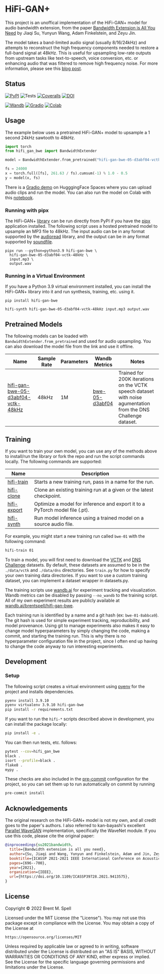 # HiFi-GAN+
This project is an unoffical implementation of the HiFi-GAN+ model for
audio bandwidth extension, from the paper
[Bandwidth Extension is All You Need](https://doi.org/10.1109/ICASSP39728.2021.9413575)
by Jiaqi Su, Yunyun Wang, Adam Finkelstein, and Zeyu Jin.

The model takes a band-limited audio signal (usually 8/16/24kHz) and
attempts to reconstruct the high frequency components needed to restore
a full-band signal at 48kHz. This is useful for upsampling low-rate
outputs from upstream tasks like text-to-speech, voice conversion, etc. or
enhancing audio that was filtered to remove high frequency noise. For more
information, please see this
[blog post](https://brentspell.com/2022/hifi-gan-bwe/).

## Status
[![PyPI](https://badge.fury.io/py/hifi-gan-bwe.svg)](https://badge.fury.io/py/hifi-gan-bwe)
![Tests](https://github.com/brentspell/hifi-gan-bwe/workflows/test/badge.svg)
[![Coveralls](https://coveralls.io/repos/github/brentspell/hifi-gan-bwe/badge.svg?branch=main)](https://coveralls.io/github/brentspell/hifi-gan-bwe)
[![DOI](https://zenodo.org/badge/DOI/10.1109/ICASSP39728.2021.9413575.svg)](https://doi.org/10.1109/ICASSP39728.2021.9413575)

[![Wandb](https://raw.githubusercontent.com/wandb/assets/main/wandb-github-badge-gradient.svg)](https://wandb.ai/brentspell/hifi-gan-bwe?workspace=user-brentspell)
[![Gradio](https://img.shields.io/badge/%F0%9F%A4%97%20Hugging%20Face-Spaces-blue)](https://huggingface.co/spaces/brentspell/hifi-gan-bwe)
[![Colab](https://colab.research.google.com/assets/colab-badge.svg)](https://colab.research.google.com/drive/1dlw9SipnWZ0xqTquJ_-YfFqUdGD40b0a?usp=sharing)

## Usage

The example below uses a pretrained HiFi-GAN+ model to upsample a 1 second
24kHz sawtooth to 48kHz.

```python
import torch
from hifi_gan_bwe import BandwidthExtender

model = BandwidthExtender.from_pretrained("hifi-gan-bwe-05-d3abf04-vctk-48kHz")

fs = 24000
x = torch.full([fs], 261.63 / fs).cumsum(-1) % 1.0 - 0.5
y = model(x, fs)
```

There is a [Gradio demo](https://huggingface.co/spaces/brentspell/hifi-gan-bwe)
on HugggingFace Spaces where you can upload audio clips and run the model. You
can also run the model on Colab with this
[notebook](https://colab.research.google.com/drive/1dlw9SipnWZ0xqTquJ_-YfFqUdGD40b0a?usp=sharing).

### Running with pipx
The HiFi-GAN+ [library](https://pypi.org/project/hifi-gan-bwe/) can be run
directly from PyPI if you have the [pipx](https://github.com/pypa/pipx)
application installed. The following script uses a hosted pretrained model
to upsample an MP3 file to 48kHz. The input audio can be in any format
supported by the [audioread](https://pypi.org/project/audioread) library, and
the output can be in any format supported by
[soundfile](https://pypi.org/project/SoundFile).

```shell
pipx run --python=python3.9 hifi-gan-bwe \
  hifi-gan-bwe-05-d3abf04-vctk-48kHz \
  input.mp3 \
  output.wav
```

### Running in a Virtual Environment
If you have a Python 3.9 virtual environment installed, you can install
the HiFi-GAN+ library into it and run synthesis, training, etc. using it.

```shell
pip install hifi-gan-bwe

hifi-synth hifi-gan-bwe-05-d3abf04-vctk-48kHz input.mp3 output.wav
```

## Pretrained Models
The following models can be loaded with `BandwidthExtender.from_pretrained`
and used for audio upsampling. You can also download the model file from
the link and use it offline.

|Name|Sample Rate|Parameters|Wandb Metrics|Notes|
|-|-|-|-|-|
|[hifi-gan-bwe-05-d3abf04-vctk-48kHz](https://cdn.brentspell.com/models/hifi-gan-bwe/hifi-gan-bwe-05-d3abf04-vctk-48kHz.pt)|48kHz|1M|[bwe-05-d3abf04](https://wandb.ai/brentspell/hifi-gan-bwe/runs/bwe-05-d3abf04?workspace=user-brentspell)|Trained for 200K iterations on the VCTK speech dataset with noise agumentation from the DNS Challenge dataset.|

## Training
If you want to train your own model, you can use any of the methods above
to install/run the library or fork the repo and run the script commands
locally. The following commands are supported:

|Name|Description|
|-|-|
|[hifi-train](https://github.com/brentspell/hifi-gan-bwe/blob/main/hifi_gan_bwe/scripts/train.py)|Starts a new training run, pass in a name for the run.|
|[hifi-clone](https://github.com/brentspell/hifi-gan-bwe/blob/main/hifi_gan_bwe/scripts/clone.py)|Clone an existing training run at a given or the latest checkpoint.|
|[hifi-export](https://github.com/brentspell/hifi-gan-bwe/blob/main/hifi_gan_bwe/scripts/export.py)|Optimize a model for inference and export it to a PyTorch model file (.pt).|
|[hifi-synth](https://github.com/brentspell/hifi-gan-bwe/blob/main/hifi_gan_bwe/scripts/synth.py)|Run model inference using a trained model on a source audio file.|

For example, you might start a new training run called `bwe-01` with the
following command:

```bash
hifi-train 01
```

To train a model, you will first need to download the
[VCTK](https://datashare.ed.ac.uk/handle/10283/2950) and
[DNS Challenge](https://github.com/microsoft/DNS-Challenge)
datasets. By default, these datasets are assumed to be in the `./data/vctk`
and `./data/dns` directories. See `train.py` for how to specify your own
training data directories. If you want to use a custom training dataset,
you can implement a dataset wrapper in datasets.py.

The training scripts use [wandb.ai](https://wandb.ai/) for experiment tracking
and visualization. Wandb metrics can be disabled by passing `--no_wandb` to
the training script. All of my own experiment results are publicly available at
[wandb.ai/brentspell/hifi-gan-bwe](https://wandb.ai/brentspell/hifi-gan-bwe?workspace=user-brentspell).

Each training run is identified by a name and a git hash
(ex: `bwe-01-8abbca9`). The git hash is used for simple experiment tracking,
reproducibility, and model provenance. Using git to manage experiments also
makes it easy to change model hyperparameters by simply changing the code,
making a commit, and starting the training run. This is why there is no
hyperparameter configuration file in the project, since I often end up
having to change the code anyway to run interesting experiments.

## Development

### Setup
The following script creates a virtual environment using
[pyenv](https://github.com/pyenv/pyenv) for the project and installs
dependencies.

```bash
pyenv install 3.9.10
pyenv virtualenv 3.9.10 hifi-gan-bwe
pip install -r requirements.txt
```

If you want to run the `hifi-*` scripts described above in development,
you can install the package locally:

```bash
pip install -e .
```

You can then run tests, etc. follows:

```bash
pytest --cov=hifi_gan_bwe
black .
isort --profile=black .
flake8 .
mypy .
```

These checks are also included in the
[pre-commit](https://pypi.org/project/pre-commit/) configuration for the
project, so you can set them up to run automatically on commit by running

```bash
pre-commit install
```

## Acknowledgements
The original research on the HiFi-GAN+ model is not my own, and all credit
goes to the paper's authors. I also referred to kan-bayashi's excellent
[Parallel WaveGAN](https://github.com/kan-bayashi/ParallelWaveGAN)
implementation, specifically the WaveNet module. If you use this code, please
cite the original paper:

```bibtex
@inproceedings{su2021bandwidth,
  title={Bandwidth extension is all you need},
  author={Su, Jiaqi and Wang, Yunyun and Finkelstein, Adam and Jin, Zeyu},
  booktitle={ICASSP 2021-2021 IEEE International Conference on Acoustics, Speech and Signal Processing (ICASSP)},
  pages={696--700},
  year={2021},
  organization={IEEE},
  url={https://doi.org/10.1109/ICASSP39728.2021.9413575},
}
```

## License
Copyright © 2022 Brent M. Spell

Licensed under the MIT License (the "License"). You may not use this
package except in compliance with the License. You may obtain a copy of the
License at

    https://opensource.org/licenses/MIT

Unless required by applicable law or agreed to in writing, software
distributed under the License is distributed on an "AS IS" BASIS,
WITHOUT WARRANTIES OR CONDITIONS OF ANY KIND, either express or implied.
See the License for the specific language governing permissions and
limitations under the License.
